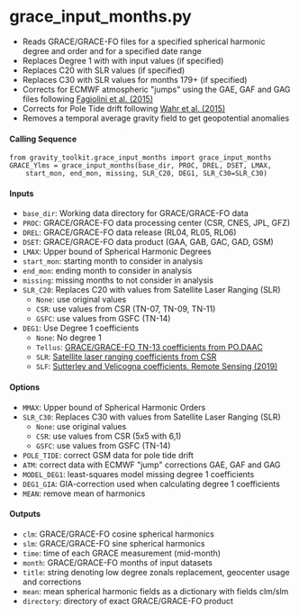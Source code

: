 grace_input_months.py
=====================

 - Reads GRACE/GRACE-FO files for a specified spherical harmonic degree and order and for a specified date range  
 - Replaces Degree 1 with with input values (if specified)  
 - Replaces C20 with SLR values (if specified)  
 - Replaces C30 with SLR values for months 179+ (if specified)  
 - Corrects for ECMWF atmospheric "jumps" using the GAE, GAF and GAG files following [Fagiolini et al. (2015)](https://doi.org/10.1093/gji/ggv276)  
 - Corrects for Pole Tide drift following [Wahr et al. (2015)](https://doi.org/10.1002/2015JB011986)  
 - Removes a temporal average gravity field to get geopotential anomalies  

#### Calling Sequence
```
from gravity_toolkit.grace_input_months import grace_input_months
GRACE_Ylms = grace_input_months(base_dir, PROC, DREL, DSET, LMAX,
    start_mon, end_mon, missing, SLR_C20, DEG1, SLR_C30=SLR_C30)
```

#### Inputs
 - `base_dir`: Working data directory for GRACE/GRACE-FO data
 - `PROC`: GRACE/GRACE-FO data processing center (CSR, CNES, JPL, GFZ)  
 - `DREL`: GRACE/GRACE-FO data release (RL04, RL05, RL06)  
 - `DSET`: GRACE/GRACE-FO data product (GAA, GAB, GAC, GAD, GSM)  
 - `LMAX`: Upper bound of Spherical Harmonic Degrees  
 - `start_mon`: starting month to consider in analysis  
 - `end_mon`: ending month to consider in analysis  
 - `missing`: missing months to not consider in analysis  
 - `SLR_C20`: Replaces C20 with values from Satellite Laser Ranging (SLR)  
   - `None`: use original values  
   - `CSR`: use values from CSR (TN-07, TN-09, TN-11)  
   - `GSFC`: use values from GSFC (TN-14)  
 - `DEG1`: Use Degree 1 coefficients  
   - `None`: No degree 1  
   - `Tellus`: [GRACE/GRACE-FO TN-13 coefficients from PO.DAAC](https://grace.jpl.nasa.gov/data/get-data/geocenter/)  
   - `SLR`: [Satellite laser ranging coefficients from CSR](ftp://ftp.csr.utexas.edu/pub/slr/geocenter/)  
   - `SLF`: [Sutterley and Velicogna coefficients, Remote Sensing (2019)](https://doi.org/10.6084/m9.figshare.7388540)  

#### Options
 - `MMAX`: Upper bound of Spherical Harmonic Orders  
 - `SLR_C30`: Replaces C30 with values from Satellite Laser Ranging (SLR)  
    - `None`: use original values  
    - `CSR`: use values from CSR (5x5 with 6,1)  
    - `GSFC`: use values from GSFC (TN-14)  
 - `POLE_TIDE`: correct GSM data for pole tide drift  
 - `ATM`: correct data with ECMWF "jump" corrections GAE, GAF and GAG  
 - `MODEL_DEG1`: least-squares model missing degree 1 coefficients  
 - `DEG1_GIA`: GIA-correction used when calculating degree 1 coefficients  
 - `MEAN`: remove mean of harmonics  

#### Outputs
 - `clm`: GRACE/GRACE-FO cosine spherical harmonics  
 - `slm`: GRACE/GRACE-FO sine spherical harmonics  
 - `time`: time of each GRACE measurement (mid-month)  
 - `month`: GRACE/GRACE-FO months of input datasets  
 - `title`: string denoting low degree zonals replacement, geocenter usage and corrections  
 - `mean`: mean spherical harmonic fields as a dictionary with fields clm/slm  
 - `directory`: directory of exact GRACE/GRACE-FO product  
